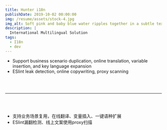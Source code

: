 ```yaml
---
title: Hunter i18n
publishDate: 2019-10-02 00:00:00
img: /resume/assets/stock-4.jpg
img_alt: Soft pink and baby blue water ripples together in a subtle texture.
description: |
  International Multilingual Solution
tags:
  - I18n
  - dev
---
```

- Support business scenario duplication, online translation, variable insertion, and key language expansion
- ESlint leak detection, online copywriting, proxy scanning

<br/>
<br/>

---

<br/>
<br/>

- 支持业务场景复⽤，在线翻译、变量插入、⼀键语种扩展
- ESlint漏翻检测、线上文案使⽤proxy扫描